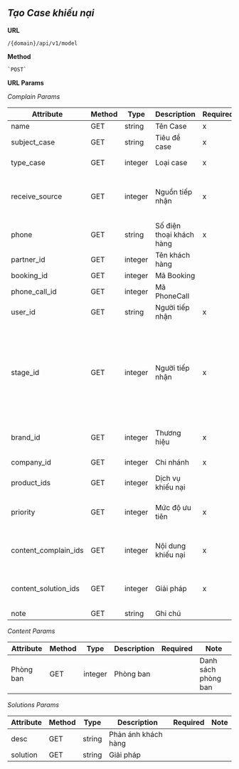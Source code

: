 ***Tạo Case khiếu nại***
----
 **URL**

    /{domain}/api/v1/model
 **Method**

    `POST`
 **URL Params**
  
  *Complain Params*
  
  | Attribute  | Method  | Type  | Description  |  Required | Note |
  |---|---|---|---|---|---|
  | name | GET  | string  | Tên Case | x  |
  | subject_case | GET  | string  | Tiêu đề case | x  |
  | type_case | GET  | integer  | Loại case | x  | 1:Complain, 2:Warning |
  | receive_source | GET  | integer  | Nguồn tiếp nhận | x  | 1:Call center, 2:Email, 3:Inbox, 4:Directly |
  | phone | GET  | string  | Số điện thoại khách hàng | x  |
  | partner_id | GET  | integer  | Tên khách hàng |   | Danh sách khách hàng |
  | booking_id | GET  | integer  | Mã Booking |   |
  | phone_call_id | GET  | integer  | Mã PhoneCall |   |
  | user_id | GET  | string  | Người tiếp nhận | x  |
  | stage_id | GET  | integer  | Người tiếp nhận | x  | 1: Need, 2: Processing, 3:Finding more Information, 4:Waiting response, 5:Need to track, 6:Resolved, 7:Complete  |
  | brand_id | GET  | integer  | Thương hiệu | x  | Danh sách Thương hiệu |
  | company_id | GET  | integer  | Chi nhánh | x  | Danh sách Chi nhánh |
  | product_ids | GET  | integer  | Dịch vụ khiếu nại |   | Danh sách dịch vụ |
  | priority | GET  | integer  | Mức độ ưu tiên | x  | 1:Low, 2:Normal, 3:High, 4:Urgent |
  | content_complain_ids | GET  | integer  | Nội dung khiếu nại | x  | List các nội dung: _Content Params_ |
  | content_solution_ids | GET  | integer  | Giải pháp | x  | List các nội dung: _Solution Params_ |
  | note | GET  | string  | Ghi chú |   |  |

  *Content Params*
  
  | Attribute  | Method  | Type  | Description  |  Required | Note |
  |---|---|---|---|---|---|
  | Phòng ban | GET  | integer  | Phòng ban |   | Danh sách phòng ban |


  *Solutions Params*
  
  | Attribute  | Method  | Type  | Description  |  Required | Note |
  |---|---|---|---|---|---|
  | desc | GET  | string  | Phản ánh khách hàng |   |  |
  | solution | GET  | string  | Giải pháp |   |  |